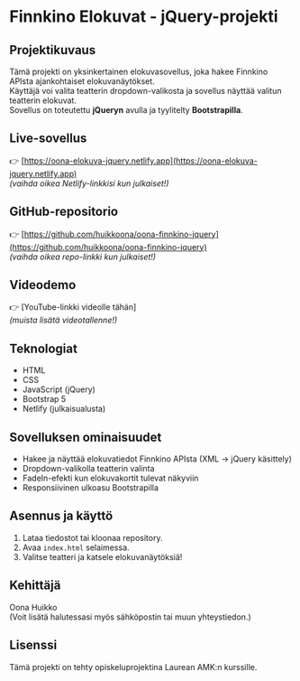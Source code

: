 

# Finnkino Elokuvat - jQuery-projekti

## Projektikuvaus
Tämä projekti on yksinkertainen elokuvasovellus, joka hakee Finnkino APIsta ajankohtaiset elokuvanäytökset.  
Käyttäjä voi valita teatterin dropdown-valikosta ja sovellus näyttää valitun teatterin elokuvat.  
Sovellus on toteutettu **jQueryn** avulla ja tyylitelty **Bootstrapilla**.  

## Live-sovellus
👉 [https://oona-elokuva-jquery.netlify.app](https://oona-elokuva-jquery.netlify.app)  
*(vaihda oikea Netlify-linkkisi kun julkaiset!)*

## GitHub-repositorio
👉 [https://github.com/huikkoona/oona-finnkino-jquery](https://github.com/huikkoona/oona-finnkino-jquery)  
*(vaihda oikea repo-linkki kun julkaiset!)*

## Videodemo
👉 [YouTube-linkki videolle tähän]  
*(muista lisätä videotallenne!)*

## Teknologiat
- HTML
- CSS
- JavaScript (jQuery)
- Bootstrap 5
- Netlify (julkaisualusta)

## Sovelluksen ominaisuudet
- Hakee ja näyttää elokuvatiedot Finnkino APIsta (XML → jQuery käsittely)
- Dropdown-valikolla teatterin valinta
- FadeIn-efekti kun elokuvakortit tulevat näkyviin
- Responsiivinen ulkoasu Bootstrapilla

## Asennus ja käyttö
1. Lataa tiedostot tai kloonaa repository.
2. Avaa `index.html` selaimessa.
3. Valitse teatteri ja katsele elokuvanäytöksiä!

## Kehittäjä
Oona Huikko  
(Voit lisätä halutessasi myös sähköpostin tai muun yhteystiedon.)

## Lisenssi
Tämä projekti on tehty opiskeluprojektina Laurean AMK:n kurssille.
